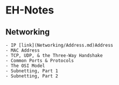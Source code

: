 # EH-Notes

## Networking

    - IP [link](Networking/Address.md)Address
    - MAC Address
    - TCP, UDP, & the Three-Way Handshake
    - Common Ports & Protocols
    - The OSI Model
    - Subnetting, Part 1
    - Subnetting, Part 2
